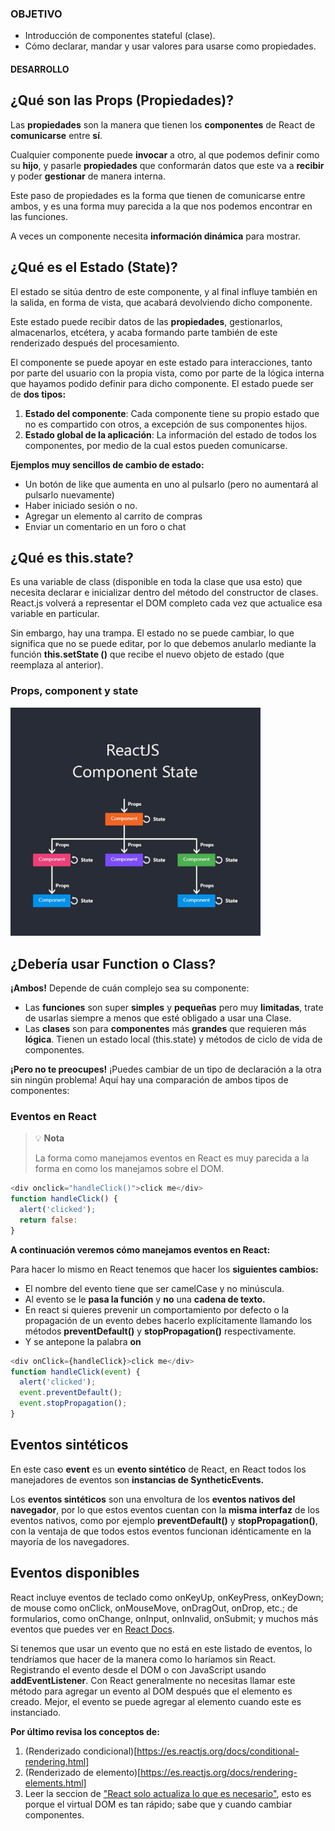 ### OBJETIVO
- Introducción de componentes stateful (clase).
- Cómo declarar, mandar y usar valores para usarse como propiedades.

#### DESARROLLO

## ¿Qué son las Props (Propiedades)?

Las **propiedades** son la manera que tienen los **componentes** de React de **comunicarse** entre **sí**.

Cualquier componente puede **invocar** a otro, al que podemos definir como su **hijo**, y pasarle **propiedades** que conformarán datos que este va a **recibir** y poder **gestionar** de manera interna.

Este paso de propiedades es la forma que tienen de comunicarse entre ambos, y es una forma muy parecida a la que nos podemos encontrar en las funciones.

A veces un componente necesita **información dinámica** para mostrar.

## ¿Qué es el Estado (State)?

El estado se sitúa dentro de este componente, y al final influye también en la salida, en forma de vista, que acabará devolviendo dicho componente.

Este estado puede recibir datos de las **propiedades**, gestionarlos, almacenarlos, etcétera, y acaba formando parte también de este renderizado después del procesamiento.

El componente se puede apoyar en este estado para interacciones, tanto por parte del usuario con la propia vista, como por parte de la lógica interna que hayamos podido definir para dicho componente.
 El estado puede ser de **dos tipos:**

1. **Estado del componente**: Cada componente tiene su propio estado que no es compartido con otros, a excepción de sus componentes hijos.
2. **Estado global de la aplicación**: La información del estado de todos los componentes, por medio de la cual estos pueden comunicarse.

**Ejemplos muy sencillos de cambio de estado:**

+ Un botón de like que aumenta en uno al pulsarlo (pero no aumentará al pulsarlo nuevamente)
+ Haber iniciado sesión o no.
+ Agregar un elemento al carrito de compras
+ Enviar un comentario en un foro o chat

## ¿Qué es this.state?

Es una variable de class (disponible en toda la clase que usa esto) que necesita declarar e inicializar dentro del método del constructor de clases. React.js volverá a representar el DOM completo cada vez que actualice esa variable en particular.

Sin embargo, hay una trampa. El estado no se puede cambiar, lo que significa que no se puede editar, por lo que debemos anularlo mediante la función  **this.setState ()** que recibe el nuevo objeto de estado (que reemplaza al anterior).

### Props, component y state


<img src="./img/13.png" width="400">

## ¿Debería usar Function o Class?

**¡Ambos!** Depende de cuán complejo sea su componente:

+ Las **funciones** son super **simples** y **pequeñas** pero muy **limitadas**, trate de usarlas siempre a menos que esté obligado a usar una Clase.
+ Las **clases** son para **componentes** más **grandes** que requieren más **lógica**. Tienen un estado local (this.state) y métodos de ciclo de vida de componentes.

**¡Pero no te preocupes!** ¡Puedes cambiar de un tipo de declaración a la otra sin ningún problema! Aquí hay una comparación de ambos tipos de componentes:

### Eventos en React

>💡 **Nota**
>
>La forma como manejamos eventos en React es muy parecida a la forma en como los manejamos sobre el DOM.

```js
<div onclick="handleClick()">click me</div>
function handleClick() {
  alert('clicked');
  return false:
}
```

**A continuación veremos cómo manejamos eventos en React:**

Para hacer lo mismo en React tenemos que hacer los **siguientes cambios:**

+ El nombre del evento tiene que ser camelCase y no minúscula.
+ Al evento se le **pasa la función** y **no** una **cadena de texto.**
+ En react si quieres prevenir un comportamiento por defecto o la propagación de un evento debes hacerlo explícitamente llamando los métodos **preventDefault()** y **stopPropagation()** respectivamente.
+ Y se antepone la palabra **on**

```js
<div onClick={handleClick}>click me</div>
function handleClick(event) {
  alert('clicked');
  event.preventDefault();
  event.stopPropagation();
}
```

## Eventos sintéticos

En este caso **event** es un **evento sintético** de React, en React todos los manejadores de eventos son **instancias de SyntheticEvents.**

Los **eventos sintéticos** son una envoltura de los **eventos nativos del navegador**, por lo que estos eventos cuentan con la **misma interfaz** de los eventos nativos, como por ejemplo **preventDefault()** y **stopPropagation()**, con la ventaja de que todos estos eventos funcionan idénticamente en la mayoría de los navegadores.

## Eventos disponibles

React incluye eventos de teclado como onKeyUp, onKeyPress, onKeyDown; de mouse como onClick, onMouseMove, onDragOut, onDrop, etc.; de formularios, como onChange, onInput, onInvalid, onSubmit; y muchos más eventos que puedes ver en [React Docs](https://es.reactjs.org/docs/handling-events.html).

Si tenemos que usar un evento que no está en este listado de eventos, lo tendríamos que hacer de la manera como lo haríamos sin React. Registrando el evento desde el DOM o con JavaScript usando **addEventListener**. Con React generalmente no necesitas llamar este método para agregar un evento al DOM después que el elemento es creado. Mejor, el evento se puede agregar al elemento cuando este es instanciado.

**Por último revisa los conceptos de:**

1. (Renderizado condicional)[https://es.reactjs.org/docs/conditional-rendering.html]
2. (Renderizado de elemento)[https://es.reactjs.org/docs/rendering-elements.html]
3. Leer la seccion de ["React solo actualiza lo que es necesario"](https://es.reactjs.org/docs/rendering-elements.html#react-only-updates-whats-necessary), esto es porque el virtual DOM es tan rápido; sabe que y cuando cambiar componentes.

